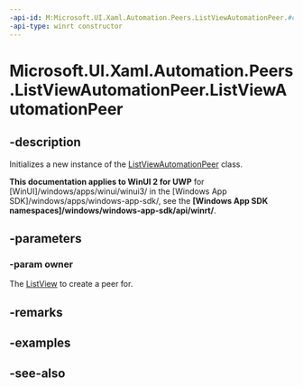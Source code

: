 ```yaml
---
-api-id: M:Microsoft.UI.Xaml.Automation.Peers.ListViewAutomationPeer.#ctor(Microsoft.UI.Xaml.Controls.ListView)
-api-type: winrt constructor
---
```


<!-- Method syntax
public ListViewAutomationPeer(Windows.UI.Xaml.Controls.ListView owner)
-->

# Microsoft.UI.Xaml.Automation.Peers.ListViewAutomationPeer.ListViewAutomationPeer

## -description
Initializes a new instance of the [ListViewAutomationPeer](listviewautomationpeer.md) class.

**This documentation applies to WinUI 2 for UWP** for [WinUI]/windows/apps/winui/winui3/ in the [Windows App SDK]/windows/apps/windows-app-sdk/, see the **[Windows App SDK namespaces]/windows/windows-app-sdk/api/winrt/**.

## -parameters
### -param owner
The [ListView](../microsoft.ui.xaml.controls/listview.md) to create a peer for.

## -remarks

## -examples

## -see-also
